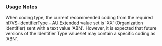 ### Usage Notes

When coding type, the current recommended coding from the required [hl7VS-identifierType - AU Extended](ValueSet-au-v2-0203-extended.html) value set is 'XX' (Organization identifier) sent with a text value 'ABN'. However, it is expected that future versions of the Identifier Type valueset may contain a specific coding as 'ABN'.
